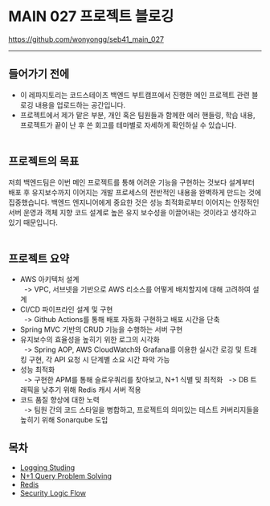 # MAIN 027 프로젝트 블로깅

https://github.com/wonyongg/seb41_main_027 <br>
***
## 들어가기 전에

* 이 레파지토리는 코드스테이츠 백엔드 부트캠프에서 진행한 메인 프로젝트 관련 블로깅 내용을 업로드하는 공간입니다.
* 프로젝트에서 제가 맡은 부분, 개인 혹은 팀원들과 함께한 에러 핸들링, 학습 내용, 프로젝트가 끝이 난 후 쓴 회고를 테마별로 자세하게 확인하실 수 있습니다.
<br></br>

## 프로젝트의 목표

 저희 백엔드팀은 이번 메인 프로젝트를 통해 어려운 기능을 구현하는 것보다 설계부터 배포 후 유지보수까지 이어지는 개발 프로세스의 전반적인 내용을 완벽하게 만드는 것에 집중했습니다. 백엔드 엔지니어에게 중요한 것은 성능 최적화로부터 이어지는 안정적인 서버 운영과 객체 지향 코드 설계로 높은 유지 보수성을 이끌어내는 것이라고 생각하고 있기 때문입니다.
<br></br>

## 프로젝트 요약
* AWS 아키텍처 설계 <br>
&nbsp;&nbsp;-> VPC, 서브넷을 기반으로 AWS 리소스를 어떻게 배치할지에 대해 고려하여 설계
* CI/CD 파이프라인 설계 및 구현 <br>
&nbsp;&nbsp;-> Github Actions를 통해 배포 자동화 구현하고 배포 시간을 단축
* Spring MVC 기반의 CRUD 기능을 수행하는 서버 구현 
* 유지보수의 효율성을 높히기 위한 로그의 시각화 <br>
&nbsp;&nbsp;-> Spring AOP, AWS CloudWatch와 Grafana를 이용한 실시간 로깅 및 트래킹 구현, 각 API 요청 시 단계별 소요 시간 파악 가능
* 성능 최적화 <br>
&nbsp;&nbsp;-> 구현한 APM를 통해 슬로우쿼리를 찾아보고, N+1 식별 및 최적화
&nbsp;&nbsp;-> DB 트래픽을 낮추기 위해 Redis 캐시 서버 적용
* 코드 품질 향상에 대한 노력 <br>
&nbsp;&nbsp;-> 팀원 간의 코드 스타일을 병합하고, 프로젝트의 의미있는 테스트 커버리지들을 높히기 위해 Sonarqube 도입

## 목차
* [Logging Studing](https://github.com/wonyongg/seb41_main_027_blogging/blob/main/main027%20Logging%20Studing.md)
* [N+1 Query Problem Solving](https://github.com/wonyongg/seb41_main_027_blogging/blob/main/main027%20N%2B1%20Query%20Problem%20Solving.md)
* [Redis](https://github.com/wonyongg/seb41_main_027_blogging/blob/main/main027%20Redis.md)
* [Security Logic Flow](https://github.com/wonyongg/seb41_main_027_blogging/blob/main/main027%20Security%20Logic%20Flow.md)

